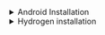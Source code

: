 <details>
  <summary>Android Installation</summary>

> ____

> Special thanks to Kristofer for making this video tutorial
>
> [![Android Installation](https://img.youtube.com/vi/5aAUrBGw0xs/maxresdefault.jpg)](https://youtu.be/5aAUrBGw0xs?feature=shared)

> ___
</details>

<details>
  <summary>Hydrogen installation</summary>

> ___

> go to play store and install chrome browser
>
> Open chrome browser and visit https://hydrogen.sh/download
>
> Download For Android, it will redirect you to linkvertise
>
> Complete the tasks and it will redirect you to mediafire
>
> download client.apk and install it
>
> you can now use hydrogen android on your switch, for solutions or key system Instructions on the android vm, [click here](https://github.com/FRX397/Hydrogen/tree/main/Android)

> ___
</details>

